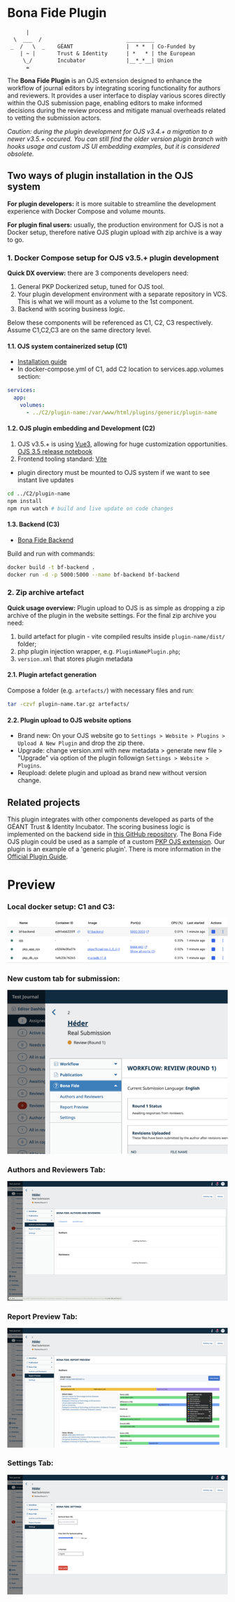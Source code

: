 # Bona Fide Plugin

```
      |
  \  ___  /                           _________
 _  /   \  _    GÉANT                 |  * *  | Co-Funded by
    | ~ |       Trust & Identity      | *   * | the European
     \_/        Incubator             |__*_*__| Union
      =
```

The **Bona Fide Plugin** is an OJS extension designed to enhance the workflow of journal editors by integrating scoring functionality for authors and reviewers. It provides a user interface to display various scores directly within the OJS submission page, enabling editors to make informed decisions during the review process and mitigate manual overheads related to vetting the submission actors.

_Caution: during the plugin development for OJS v3.4.+ a migration to a newer v3.5.+ occured. You can still find the older version plugin branch with hooks usage and custom JS UI embedding examples, but it is considered obsolete._

## Two ways of plugin installation in the OJS system
**For plugin developers:** it is more suitable to streamline the development experience with Docker Compose and volume mounts.

**For plugin final users:** usually, the production environment for OJS is not a Docker setup, therefore native OJS plugin upload with zip archive is a way to go.


### 1. Docker Compose setup for OJS v3.5.+ plugin development

**Quick DX overview:** there are 3 components developers need:
1. General PKP Dockerized setup, tuned for OJS tool.
2. Your plugin development environment with a separate repository in VCS. This is what we will mount as a volume to the 1st component.
3. Backend with scoring business logic.

Below these components will be referenced as C1, C2, C3 respectively. Assume C1,C2,C3 are on the same directory level.

#### 1.1. OJS system containerized setup (C1)
-  [Installation guide](https://github.com/pkp/containers)
- In docker-compose.yml of C1, add C2 location to services.app.volumes section:
```yaml
services:
  app:
    volumes:
      - ../C2/plugin-name:/var/www/html/plugins/generic/plugin-name    # in our case plugin-name is trustScoreUI
```

#### 1.2. OJS plugin embedding and Development (C2)
1. OJS v3.5.+ is using [Vue3](https://vuejs.org/), allowing for huge customization opportunities. [OJS 3.5 release notebook](https://docs.pkp.sfu.ca/dev/release-notebooks/en/3.5-release-notebook)
1. Frontend tooling standard: [Vite](https://vite.dev/)

- plugin directory must be mounted to OJS system if we want to see instant live updates

```bash
cd ../C2/plugin-name
npm install
npm run watch # build and live update on code changes
```

#### 1.3. Backend (C3)
- [Bona Fide Backend](https://github.com/PeterBolha/bona-fide-researcher)

Build and run with commands:
```bash
docker build -t bf-backend .
docker run -d -p 5000:5000 --name bf-backend bf-backend
```

### 2. Zip archive artefact
**Quick usage overview:** Plugin upload to OJS is as simple as dropping a zip archive of the plugin in the website settings. For the final zip archive you need:
1. build artefact for plugin - vite compiled results inside `plugin-name/dist/` folder;
2. php plugin injection wrapper, e.g. `PluginNamePlugin.php`;
3. `version.xml` that stores plugin metadata
#### 2.1. Plugin artefact generation
Compose a folder (e.g. `artefacts/`) with necessary files and run:
```bash
tar -czvf plugin-name.tar.gz artefacts/
```
#### 2.2. Plugin upload to OJS website options
- Brand new: On your OJS website go to `Settings > Website > Plugins > Upload A New Plugin` and drop the zip there.
- Upgrade: change version.xml with new metadata > generate new file > "Upgrade" via option of the plugin followign `Settings > Website > Plugins`.
- Reupload: delete plugin and upload as brand new without version change.

## Related projects
This plugin integrates with other components developed as parts of the GÉANT Trust & Identity Incubator. The scoring business logic is implemented on the backend side in [this GitHub repository](https://github.com/PeterBolha/bona-fide-researcher). The Bona Fide OJS plugin could be used as a sample of a custom [PKP OJS extension](https://docs.pkp.sfu.ca/plugin-inventory/en/). Our plugin is an example of a 'generic plugin'. There is more information in the [Official Plugin Guide](https://docs.pkp.sfu.ca/dev/plugin-guide/en/).

# Preview
### Local docker setup: C1 and C3:
![docker](./docker-preview.png)

### New custom tab for submission:
![plugin](./plugin-preview.png)

### Authors and Reviewers Tab:
![actors](plugin-tab1.png)

### Report Preview Tab:
![actors](plugin-tab2.png)

### Settings Tab:
![actors](plugin-tab3.png)
